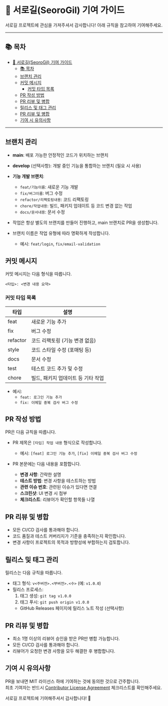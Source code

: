 # 🌱 서로길(SeoroGil) 기여 가이드

서로길 프로젝트에 관심을 가져주셔서 감사합니다! 아래 규칙을 참고하여 기여해주세요.

---

## 📚 목차

- [🌱 서로길(SeoroGil) 기여 가이드](#-서로길seorogil-기여-가이드)
  - [📚 목차](#-목차)
  - [브랜치 관리](#브랜치-관리)
  - [커밋 메시지](#커밋-메시지)
    - [커밋 타입 목록](#커밋-타입-목록)
  - [PR 작성 방법](#pr-작성-방법)
  - [PR 리뷰 및 병합](#pr-리뷰-및-병합)
  - [릴리스 및 태그 관리](#릴리스-및-태그-관리)
  - [PR 리뷰 및 병합](#pr-리뷰-및-병합-1)
  - [기여 시 유의사항](#기여-시-유의사항)

---

## 브랜치 관리

- **main**: 배포 가능한 안정적인 코드가 위치하는 브랜치
- **develop** (선택사항): 개발 중인 기능을 통합하는 브랜치 (필요 시 사용)
- **기능 개발 브랜치**:

  - `feat/기능이름`: 새로운 기능 개발
  - `fix/버그이름`: 버그 수정
  - `refactor/리팩토링내용`: 코드 리팩토링
  - `chore/작업내용`: 빌드, 패키지 업데이트 등 코드 변경 없는 작업
  - `docs/문서내용`: 문서 수정

- 작업은 항상 별도의 브랜치를 만들어 진행하고, main 브랜치로 PR을 생성합니다.
- 브랜치 이름은 작업 유형에 따라 명확하게 작성합니다.
  - 예시: `feat/login`, `fix/email-validation`

## 커밋 메시지

커밋 메시지는 다음 형식을 따릅니다.

```
<타입>: <변경 내용 요약>
```

### 커밋 타입 목록

| 타입     | 설명                               |
| -------- | ---------------------------------- |
| feat     | 새로운 기능 추가                   |
| fix      | 버그 수정                          |
| refactor | 코드 리팩토링 (기능 변경 없음)     |
| style    | 코드 스타일 수정 (포매팅 등)       |
| docs     | 문서 수정                          |
| test     | 테스트 코드 추가 및 수정           |
| chore    | 빌드, 패키지 업데이트 등 기타 작업 |

- 예시:
  - `feat: 로그인 기능 추가`
  - `fix: 이메일 중복 검사 버그 수정`

## PR 작성 방법

PR은 다음 규칙을 따릅니다.

- PR 제목은 `[타입] 작업 내용` 형식으로 작성합니다.

  - 예시: `[feat] 로그인 기능 추가`, `[fix] 이메일 중복 검사 버그 수정`

- PR 본문에는 다음 내용을 포함합니다.
  - **변경 사항**: 간략한 설명
  - **테스트 방법**: 변경 사항을 테스트하는 방법
  - **관련 이슈 번호**: 관련된 이슈가 있다면 연결
  - **스크린샷**: UI 변경 시 첨부
  - **체크리스트**: 리뷰어가 확인할 항목들 나열

## PR 리뷰 및 병합

- 모든 CI/CD 검사를 통과해야 합니다.
- 코드 품질과 테스트 커버리지가 기준을 충족하는지 확인합니다.
- 변경 사항이 프로젝트의 목적과 방향성에 부합하는지 검토합니다.

## 릴리스 및 태그 관리

릴리스는 다음 규칙을 따릅니다.

- 태그 형식: `v<주버전>.<부버전>.<수>` (예: `v1.0.0`)
- 릴리스 프로세스:
  1. 태그 생성: `git tag v1.0.0`
  2. 태그 푸시: `git push origin v1.0.0`
  - GitHub Releases 페이지에 릴리스 노트 작성 (선택사항)

## PR 리뷰 및 병합

- 최소 1명 이상의 리뷰어 승인을 받은 PR만 병합 가능합니다.
- 모든 CI/CD 검사를 통과해야 합니다.
- 리뷰어가 요청한 변경 사항을 모두 해결한 후 병합합니다.

## 기여 시 유의사항

PR을 보내면 MIT 라이선스 하에 기여하는 것에 동의한 것으로 간주합니다.  
최초 기여자는 반드시 [Contributor License Agreement](./CLA.md) 체크리스트를 확인해주세요.

서로길 프로젝트에 기여해주셔서 감사합니다! 🙌

